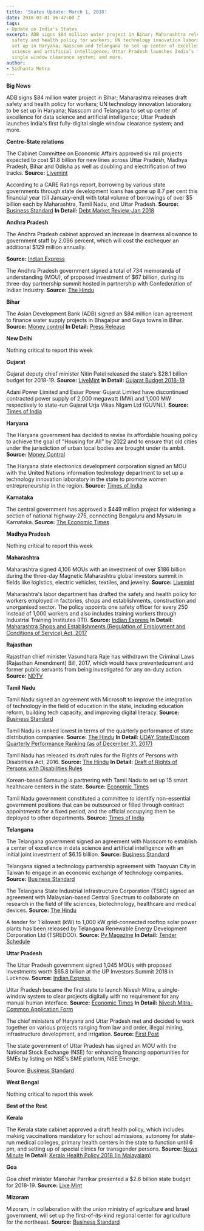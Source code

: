 ```yaml
---
title: 'States Update: March 1, 2018'
date: 2018-03-01 16:47:00 Z
tags:
- Update on India's States
excerpt: ADB signs $84 million water project in Bihar; Maharashtra releases draft
  safety and health policy for workers; UN technology innovation laboratory to be
  set up in Haryana; Nasscom and Telangana to set up center of excellence for data
  science and artificial intelligence; Uttar Pradesh launches India’s first fully-digital
  single window clearance system; and more.
author:
- Sidhanta Mehra
---
```


**Big News**

ADB signs $84 million water project in Bihar; Maharashtra releases draft safety and health policy for workers; UN technology innovation laboratory to be set up in Haryana; Nasscom and Telangana to set up center of excellence for data science and artificial intelligence; Uttar Pradesh launches India&#39;s first fully-digital single window clearance system; and more.

**Centre-State relations**

The Cabinet Committee on Economic Affairs approved six rail projects expected to cost $1.8 billion for new lines across Uttar Pradesh, Madhya Pradesh, Bihar and Odisha as well as doubling and electrification of two tracks. **Source:** [Livemint](http://www.livemint.com/Politics/Pr1YCILNDmX4dFzS5vMG1H/Cabinet-approves-6-rail-projects-in-Uttar-Pradesh-Bihar-and.html)

According to a CARE Ratings report, borrowing by various state governments through state development loans has gone up 8.7 per cent this financial year (till January-end) with total volume of borrowings of over $5 billion each by Maharashtra, Tamil Nadu, and Uttar Pradesh. **Source:** [Business Standard](http://www.business-standard.com/article/economy-policy/state-development-loans-surge-to-rs-3-2-trn-till-january-maharashtra-tops-118022200685_1.html) **In Detail:** [Debt Market Review-Jan 2018](http://www.careratings.com/upload/NewsFiles/SplAnalysis/DMR%20January%202018.pdf)

**Andhra Pradesh**

The Andhra Pradesh cabinet approved an increase in dearness allowance to government staff by 2.096 percent, which will cost the exchequer an additional $129 million annually.

**Source:** [Indian Express](http://indianexpress.com/article/cities/hyderabad/andhra-pradesh-cabinet-approves-enhancement-of-da-to-govt-staff-by-2-096-5073131/)

The Andhra Pradesh government signed a total of 734 memoranda of understanding (MOU), of proposed investment of $67 billion, during its three-day partnership summit hosted in partnership with Confederation of Indian Industry. **Source:** [The Hindu](http://www.thehindu.com/news/national/andhra-pradesh/734-mous-with-an-investment-of-439-lakh-crore/article22860802.ece)

**Bihar**

The Asian Development Bank (ADB) signed an $84 million loan agreement to finance water supply projects in Bhagalpur and Gaya towns in Bihar. **Source:** [Money control](http://www.moneycontrol.com/news/india/adb-to-give-84-mn-loan-for-water-projects-in-bihar-2514577.html) **In Detail:** [Press Release](https://www.adb.org/news/adb-india-sign-84-million-loan-improve-urban-services-2-bihar-towns)

**New Delhi**

Nothing critical to report this week

**Gujarat**

Gujarat deputy chief minister Nitin Patel released the state&#39;s $28.1 billion budget for 2018-19. **Source:** [LiveMint](http://www.livemint.com/Politics/3NM84g7WTS4WMmYdEAUVOO/Gujarat-budget-focuses-on-jobs-farm-distress.html) **In Detail:** [Gujarat Budget 2018-19](https://financedepartment.gujarat.gov.in/budget.html)

Adani Power Limited and Essar Power Gujarat Limited have discontinued contracted power supply of 2,000 megawatt (MW) and 1,000 MW respectively to state-run Gujarat Urja Vikas Nigam Ltd (GUVNL). **Source:** [Times of India](https://timesofindia.indiatimes.com/city/ahmedabad/gujarat-model-runs-partly-on-outside-power/articleshow/63061240.cms)

**Haryana**

The Haryana government has decided to revise its affordable housing policy to achieve the goal of &quot;Housing for All&quot; by 2022 and to ensure that old cities under the jurisdiction of urban local bodies are brought under its ambit. **Source:** [Money Control](http://www.moneycontrol.com/news/business/real-estate/haryana-government-approves-affordable-housing-policy-for-older-cities-2511475.html)

The Haryana state electronics development corporation signed an MOU with the United Nations information technology department to set up a technology innovation laboratory in the state to promote women entrepreneurship in the region. **Source:** [Times of India](https://timesofindia.indiatimes.com/city/gurgaon/un-lab-in-city-to-focus-on-women-entrepreneurs/articleshow/62907721.cms)

**Karnataka**

The central government has approved a $449 million project for widening a section of national highway-275, connecting Bengaluru and Mysuru in Karnataka. **Source:** [The Economic Times](https://economictimes.indiatimes.com/news/economy/infrastructure/government-approves-rs-2920-crore-highway-project-in-karnataka/articleshow/62997301.cms)

**Madhya Pradesh**

Nothing critical to report this week

**Maharashtra**

Maharashtra signed 4,106 MOUs with an investment of over $186 billion during the three-day Magnetic Maharashtra global investors summit in fields like logistics, electric vehicles, textiles, and jewelry. **Source:** [Livemint](http://www.livemint.com/Politics/r7Y7hPlh5yBat1k9f3fvuJ/Magnetic-Maharashtra-summit-4106-MoUs-worth-Rs1210-trilli.html)

Maharashtra&#39;s labor department has drafted the safety and health policy for workers employed in factories, shops and establishments, construction and unorganised sector. The policy appoints one safety officer for every 250 instead of 1,000 workers and also includes training workers through Industrial Training Institutes (ITI). **Source:** [Indian Express](http://indianexpress.com/article/cities/mumbai/maharashtra-drafts-workers-safety-health-policy-5078288/) **In Detail:** [Maharashtra  Shops  and  Establishments  (Regulation  of  Employment  and  Conditions of Service) Act, 2017](https://mahakamgar.maharashtra.gov.in/writereaddata/Portal/Images/pdf/Gazette_02_02_2018_MSEA_Rules_2018.pdf)

**Rajasthan**

Rajasthan chief minister Vasundhara Raje has withdrawn the Criminal Laws (Rajasthan Amendment) Bill, 2017, which would have preventedcurrent and former public servants from being investigated for any on-duty action. **Source:** [NDTV](https://www.ndtv.com/india-news/controversial-rajasthan-immunity-bill-taken-back-in-state-assembly-1815183)

**Tamil Nadu**

Tamil Nadu signed an agreement with Microsoft to improve the integration of technology in the field of education in the state, including education reform, building tech capacity, and improving digital literacy. **Source:** [Business Standard](http://www.business-standard.com/article/economy-policy/tamil-nadu-ties-up-with-microsoft-for-technology-integration-in-education-118022400665_1.html)

Tamil Nadu is ranked lowest in terms of the quarterly performance of state distribution companies. **Source:** [The Hindu](http://www.thehindu.com/news/cities/chennai/tn-ranked-lowest-on-discom-performance/article22840148.ece) **In Detail:** [UDAY State/Discom Quarterly Performance Ranking (as of December 31, 2017)](https://www.uday.gov.in/home.php)

Tamil Nadu has released its draft rules for the Rights of Persons with Disabilities Act, 2016. **Source:** [The Hindu](http://www.thehindu.com/news/cities/chennai/tamil-nadu-government-publishes-draft-rules-on-disabilities-act/article22829064.ece) **In Detail:** [Draft of Rights of Persons with Disabilities Rules](http://cms.tn.gov.in/sites/default/files/rules/rights_persons_disabilities_rules_2017.pdf)

Korean-based Samsung is partnering with Tamil Nadu to set up 15 smart healthcare centers in the state. **Source:** [Economic Times](https://economictimes.indiatimes.com/industry/healthcare/biotech/healthcare/samsung-to-set-up-15-smart-healthcare-centres-in-tamil-nadu/articleshow/62984224.cms)

Tamil Nadu government constituted a committee to identify non-essential government positions that can be outsourced or filled through contract appointments for a fixed period, and the official occupying them be deployed to other departments. **Source:** [Times of India](https://timesofindia.indiatimes.com/city/chennai/cash-starved-tamil-nadu-to-outsource-jobs-appoint-contract-workers/articleshow/63006166.cms)

**Telangana**

The Telangana government signed an agreement with Nasscom to establish a center of excellence in data science and artificial intelligence with an initial joint investment of $6.15 billion. **Source:** [Business Standard](http://www.business-standard.com/article/economy-policy/nasscom-inks-pact-with-telangana-to-set-up-centre-of-excellence-in-ai-tech-118022000898_1.html)

Telangana signed a technology partnership agreement with Taoyuan City in Taiwan to engage in an economic exchange of technology companies. **Source:** [Business Standard](http://www.business-standard.com/article/news-ians/telangana-signs-technology-partnership-pact-with-taoyuan-118022101174_1.html)

The Telangana State Industrial Infrastructure Corporation (TSIIC) signed an agreement with Malaysian-based Central Spectrum to collaborate on research in the field of life sciences, biotechnology, healthcare and medical devices. **Source:** [The Hindu](http://www.thehindu.com/todays-paper/tp-national/tp-telangana/tsiic-malaysian-firm-join-hands-to-promote-research/article22841887.ece)

A tender for 1 kilowatt (kW) to 1,000 kW grid-connected rooftop solar power plants has been released by Telangana Renewable Energy Development Corporation Ltd (TSREDCO). **Source:** [Pv Magazine](https://www.pv-magazine-india.com/2018/02/21/telangana-government-releases-solar-rooftop-tender-up-to-1000-kw/) **In Detail:** [Tender Schedule](http://tsredco.telangana.gov.in/PDFs/TS_RC_Tender_1_to_1000KWp_2018_19.pdf)

**Uttar Pradesh**

The Uttar Pradesh government signed 1,045 MOUs with proposed investments worth $65.8 billion at the UP Investors Summit 2018 in Lucknow. **Source:** [Indian Express](http://indianexpress.com/article/india/up-investors-summit-india-inc-opens-investment-wallet-mous-worth-rs-4-28-lakh-crore-inked-5073454/)

Uttar Pradesh became the first state to launch Nivesh Mitra, a single-window system to clear projects digitally with no requirement for any manual human interface. **Source:** [Economic Times](https://economictimes.indiatimes.com/news/economy/policy/uttar-pradesh-becomes-1st-indian-state-to-clear-projects-digitally/articleshow/63025892.cms) **In Detail:** [Nivesh Mitra- Common Application Form](http://nm.udyogbandhu.com/)

The chief ministers of Haryana and Uttar Pradesh met and decided to work together on various projects ranging from law and order, illegal mining, infrastructure development, and irrigation. **Source:** [First Post](http://www.firstpost.com/india/haryana-uttar-pradesh-to-work-together-to-improve-law-and-order-take-steps-to-check-illegal-mining-4365847.html)

The state government of Uttar Pradesh has signed an MOU with the National Stock Exchange (NSE) for enhancing financing opportunities for SMEs by listing on NSE&#39;s SME platform, NSE Emerge.

Source: [Business Standard](http://www.business-standard.com/article/economy-policy/adityanath-govt-to-encourage-start-ups-smes-access-capital-market-118022500390_1.html)

**West Bengal**

Nothing critical to report this week

**Best of the Rest**

**Kerala**

The Kerala state cabinet approved a draft health policy, which includes making vaccinations mandatory for school admissions, autonomy for state-run medical colleges, primary health centers in the state to function until 6 pm, and setting up of special clinics for transgender persons. **Source:** [News Minute](https://www.thenewsminute.com/article/draft-medical-policy-kerala-makes-vaccinations-compulsory-school-admissions-76765&#39;) **In Detail:** [Kerala Health Policy 2018 (in Malayalam)](https://kerala.gov.in/documents/10180/116ed2c9-70fa-442c-afdb-80bae6f00a4f)

**Goa**

Goa chief minister Manohar Parrikar presented a $2.6 billion state budget for 2018-19. **Source:** [Live Mint](http://www.livemint.com/Politics/3RTuCcYoZqLmpwbyr4gsOO/Manohar-Parrikar-discharged-from-Mumbai-hospital-presents-G.html)

**Mizoram**

Mizoram, in collaboration with the union ministry of agriculture and Israel government, will set up the first-of-its-kind regional center for agriculture for the northeast. **Source:** [Business Standard](http://www.business-standard.com/article/pti-stories/agri-centre-with-israeli-collaboration-to-come-up-in-mizoram-118022101057_1.html)